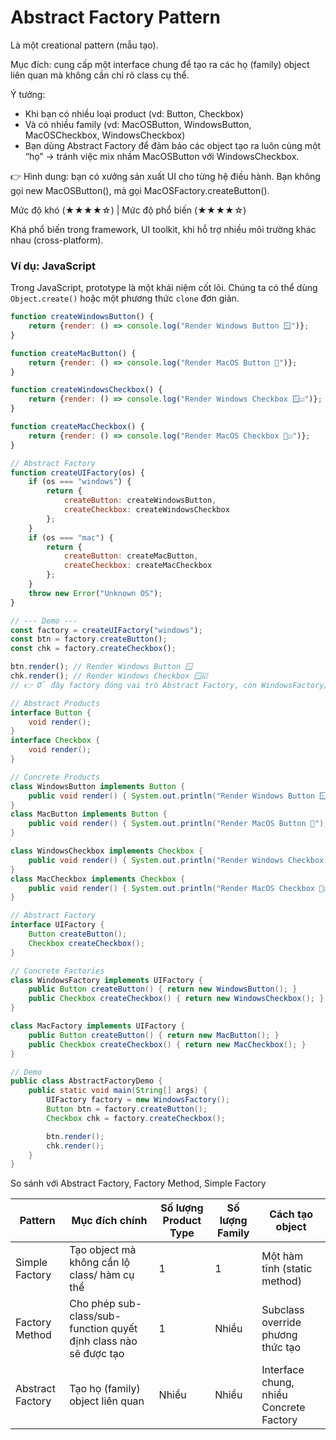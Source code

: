 # Abstract Factory Pattern

Là một creational pattern (mẫu tạo).

Mục đích: cung cấp một interface chung để tạo ra các họ (family) object liên quan mà không cần chỉ rõ class cụ thể.

Ý tưởng:

- Khi bạn có nhiều loại product (vd: Button, Checkbox)
- Và có nhiều family (vd: MacOSButton, WindowsButton, MacOSCheckbox, WindowsCheckbox)
- Bạn dùng Abstract Factory để đảm bảo các object tạo ra luôn cùng một “họ” → tránh việc mix nhầm MacOSButton với
  WindowsCheckbox.

👉 Hình dung: bạn có xưởng sản xuất UI cho từng hệ điều hành. Bạn không gọi new MacOSButton(), mà gọi
MacOSFactory.createButton().

Mức độ khó (★★★★☆) | Mức độ phổ biến (★★★★☆)

Khá phổ biến trong framework, UI toolkit, khi hỗ trợ nhiều môi trường khác nhau (cross-platform).

### Ví dụ: JavaScript

Trong JavaScript, prototype là một khái niệm cốt lõi. Chúng ta có thể dùng `Object.create()` hoặc một phương thức
`clone` đơn giản.

```javascript
function createWindowsButton() {
    return {render: () => console.log("Render Windows Button 🪟")};
}

function createMacButton() {
    return {render: () => console.log("Render MacOS Button 🍎")};
}

function createWindowsCheckbox() {
    return {render: () => console.log("Render Windows Checkbox 🪟☑️")};
}

function createMacCheckbox() {
    return {render: () => console.log("Render MacOS Checkbox 🍎☑️")};
}

// Abstract Factory
function createUIFactory(os) {
    if (os === "windows") {
        return {
            createButton: createWindowsButton,
            createCheckbox: createWindowsCheckbox
        };
    }
    if (os === "mac") {
        return {
            createButton: createMacButton,
            createCheckbox: createMacCheckbox
        };
    }
    throw new Error("Unknown OS");
}

// --- Demo ---
const factory = createUIFactory("windows");
const btn = factory.createButton();
const chk = factory.createCheckbox();

btn.render(); // Render Windows Button 🪟
chk.render(); // Render Windows Checkbox 🪟☑️
// 👉 Ở đây factory đóng vai trò Abstract Factory, còn WindowsFactory/MacFactory là Concrete Factory.
```

```java
// Abstract Products
interface Button {
    void render();
}
interface Checkbox {
    void render();
}

// Concrete Products
class WindowsButton implements Button {
    public void render() { System.out.println("Render Windows Button 🪟"); }
}
class MacButton implements Button {
    public void render() { System.out.println("Render MacOS Button 🍎"); }
}

class WindowsCheckbox implements Checkbox {
    public void render() { System.out.println("Render Windows Checkbox 🪟☑️"); }
}
class MacCheckbox implements Checkbox {
    public void render() { System.out.println("Render MacOS Checkbox 🍎☑️"); }
}

// Abstract Factory
interface UIFactory {
    Button createButton();
    Checkbox createCheckbox();
}

// Concrete Factories
class WindowsFactory implements UIFactory {
    public Button createButton() { return new WindowsButton(); }
    public Checkbox createCheckbox() { return new WindowsCheckbox(); }
}

class MacFactory implements UIFactory {
    public Button createButton() { return new MacButton(); }
    public Checkbox createCheckbox() { return new MacCheckbox(); }
}

// Demo
public class AbstractFactoryDemo {
    public static void main(String[] args) {
        UIFactory factory = new WindowsFactory();
        Button btn = factory.createButton();
        Checkbox chk = factory.createCheckbox();

        btn.render();
        chk.render();
    }
}
```

So sánh với Abstract Factory, Factory Method, Simple Factory

| Pattern          | Mục đích chính                                                   | Số lượng Product Type | Số lượng Family | Cách tạo object                         |
|------------------|------------------------------------------------------------------|-----------------------|-----------------|-----------------------------------------|
| Simple Factory   | Tạo object mà không cần lộ class/ hàm cụ thể                     | 1                     | 1               | Một hàm tĩnh (static method)            |
| Factory Method   | Cho phép sub-class/sub-function quyết định class nào sẽ được tạo | 1                     | Nhiều           | Subclass override phương thức tạo       |
| Abstract Factory | Tạo họ (family) object liên quan                                 | Nhiều                 | Nhiều           | Interface chung, nhiều Concrete Factory |
